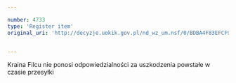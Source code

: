 ```yaml
---

number: 4733
type: 'Register item'
original_uri: 'http://decyzje.uokik.gov.pl/nd_wz_um.nsf/0/BDBA4F83EFCF926FC1257B750026FC6A?OpenDocument'


---
```


Kraina Filcu nie ponosi odpowiedzialności za uszkodzenia powstałe w czasie przesyłki
